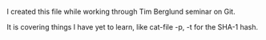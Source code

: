 I created this file while working through Tim Berglund seminar on Git.

It is covering things I have yet to learn, like cat-file -p, -t for the SHA-1 hash.
